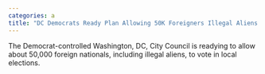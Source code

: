 ```yaml
---
categories: a
title: "DC Democrats Ready Plan Allowing 50K Foreigners Illegal Aliens to Vote"
---
```

The Democrat-controlled Washington, DC, City Council is readying to allow about 50,000 foreign nationals, including illegal aliens, to vote in local elections.